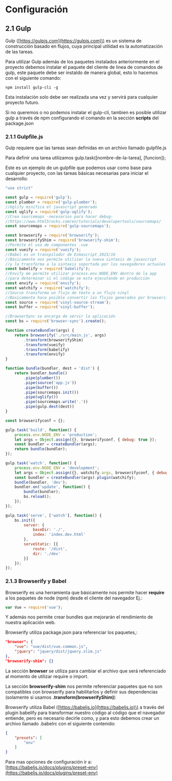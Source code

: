 # Configuración

## 2.1 Gulp

Gulp \([https://gulpjs.com](https://gulpjs.com)\) es un sistema de construcción basado en flujos, cuya principal utilidad es la automatización de las tareas.

Para utilizar Gulp además de los paquetes instalados anteriormente en el proyecto debemos instalar el paquete del cliente de linea de comandos de gulp, este paquete debe ser instaldo de manera global, esto lo hacemos con el siguiente comando:

```
npm install gulp-cli -g
```

Esta instalación solo debe ser realizada una vez y servirá para cualquier proyecto futuro.

Si no queremos o no podemos instalar el gulp-cli, tambien es posible utilizar gulp a través de npm configurando el comando en la sección **scripts** del package.json

### 2.1.1 Gulpfile.js

Gulp requiere que las tareas sean definidas en un archivo llamado gulpfile.js

Para definir una tarea utilizamos gulp.task\(\[nombre-de-la-tarea\], \[funcion\]\);

Este es un ejemplo de un gulpfile que podemos usar como base para cualquier proyecto, con las tareas básicas necesarias para iniciar el desarrollo:

```js
"use strict"

const gulp = require('gulp');
const plumber = require('gulp-plumber');
//Uglify minifica el javascript generado
const uglify = require('gulp-uglify');
//Crea sourcemaps -necesarios para hacer debug-
//https://www.html5rocks.com/en/tutorials/developertools/sourcemaps/
const sourcemaps = require('gulp-sourcemaps');

const browserify = require('browserify');
const browserifyShim = require('browserify-shim');
//Permite el uso de componentes .vue
const vueify = require('vueify');
//Babel es un transpilador de Ecmascript 2015/16
//Básicamente nos permite utilizar la nueva sintaxis de javascript
//y la transforma a la sintaxis soportada por los navegadores actuales
const babelify = require('babelify');
//Envify me permite utilizar process.env.NODE_ENV dentro de la app
//para determinar si el código se esta ejecutando en producción
const envify = require('envify');
const watchify = require('watchify');
//Source transforma un flujo de texto a un flujo vinyl
//Basicamente hace posible convertir los flujos generados por browserify a flujos soportados por gulp
const source = require('vinyl-source-stream');
const buffer = require('vinyl-buffer');

//BrowserSync se encarga de servir la aplicación
const bs = require('browser-sync').create();

function createBundler(args) {
    return browserify('./src/main.js', args)
        .transform(browserifyShim)
        .transform(vueify)
        .transform(babelify)
        .transform(envify)
}

function bundle(bundler, dest = 'dist') {
    return bundler.bundle()
        .pipe(plumber())
        .pipe(source('app.js'))
        .pipe(buffer())
        .pipe(sourcemaps.init())
        .pipe(uglify())
        .pipe(sourcemaps.write('.'))
        .pipe(gulp.dest(dest))
}

const browserifyconf = {};

gulp.task('build', function() {
    process.env.NODE_ENV = 'production';
    let args = Object.assign({}, browserifyconf, { debug: true });
    const bundler = createBundler(args);
    return bundle(bundler);
});

gulp.task('watch', function() {
    process.env.NODE_ENV = 'development';
    let args = Object.assign({}, watchify.args, browserifyconf, { debug: true });
    const bundler = createBundler(args).plugin(watchify);
    bundle(bundler, 'dev');
    bundler.on('update', function() {
        bundle(bundler);
        bs.reload();
    });
});

gulp.task('serve', ['watch'], function() {
    bs.init({
        server: {
            baseDir: './',
            index: 'index.dev.html'
        },
        serveStatic: [{
            route: '/dist',
            dir: './dev'
        }]
    });
});
```

### 2.1.3 Browserify y Babel

Browserify es una herramienta que básicamente nos permite hacer **require** a los paquetes de node \(npm\) desde el cliente del navegador Ej.:

```js
var Vue = require('vue');
```

Y además nos permite crear bundles que mejorarán el rendimiento de nuestra aplicación web.

Browserify utiliza package.json para referenciar los paquetes,:

```json
"browser": {
    "vue": "vue/dist/vue.common.js",
    "jquery": "jquery/dist/jquery.slim.js"
},
"browserify-shim": {}
```

La sección **browser** se utiliza para cambiar el archivo que será referenciado al momento de utilizar require o import.

La sección **browserify-shim** nos permite referenciar paquetes que no son compatibles con browserify para habilitarlos y definir sus dependencias \(solamente si usamos **.transform\(browserifyShim\)**\)

Browserify utiliza Babel \([https://babeljs.io](https://babeljs.io)\) a través del plugin babelify para transformar nuestro código al código que el navegador entiende, pero es necesario decirle como, y para esto debemos crear un archivo llamado .babelrc con el siguiente contenido:

```json
{
    "presets": [
        "env"
    ]
}
```

Para mas opciones de configuración ir a: [https://babeljs.io/docs/plugins/preset-env](https://babeljs.io/docs/plugins/preset-env)

